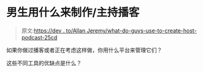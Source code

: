 # 男生用什么来制作/主持播客

> 原文:[https://dev . to/Allan Jeremy/what-do-guys-use-to-create-host-podcast-25cd](https://dev.to/allanjeremy/what-do-guys-use-to-create-host-podcasts-25cd)

如果你做过播客或者正在考虑这样做，你用什么平台来管理它们？

这些不同工具的优缺点是什么？
